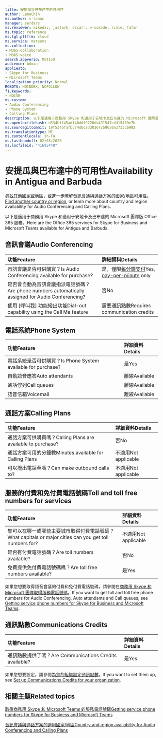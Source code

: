 ```yaml
---
title: 安提瓜與巴布達中的可用性
author: LanaChin
ms.author: v-lanac
manager: serdars
ms.reviewer: mikedav, jastark, oscarr, v-sukade, rcole, fafan
ms.topic: reference
ms.tgt.pltfrm: cloud
ms.service: msteams
ms.collection:
- M365-collaboration
- M365-voice
search.appverid: MET150
audience: Admin
appliesto:
- Skype for Business
- Microsoft Teams
localization_priority: Normal
ROBOTS: NOINDEX, NOFOLLOW
f1.keywords:
- NOCSH
ms.custom:
- Audio Conferencing
- Phone System
- Calling Plans
description: 以下是適用于商務用 Skype 和適用于安地卡及巴布達的 Microsoft 團隊版 Office 365 服務。
ms.openlocfilehash: d334bff45adf40dd19720db491547edd15439e7b
ms.sourcegitcommit: 19f534bfafbc74dbc2d381672b0650a3733cb982
ms.translationtype: MT
ms.contentlocale: zh-TW
ms.lasthandoff: 02/03/2020
ms.locfileid: "41695448"
---
```

# <a name="availability-in-antigua-and-barbuda"></a><span data-ttu-id="7c80f-103">安提瓜與巴布達中的可用性</span><span class="sxs-lookup"><span data-stu-id="7c80f-103">Availability in Antigua and Barbuda</span></span>

<span data-ttu-id="7c80f-104">[尋找其他國家或地區](country-and-region-availability-for-audio-conferencing-and-calling-plans.md)，或進一步瞭解音訊會議與通話方案的國家/地區可用性。</span><span class="sxs-lookup"><span data-stu-id="7c80f-104">[Find another country or region](country-and-region-availability-for-audio-conferencing-and-calling-plans.md), or learn more about country and region availability for Audio Conferencing and Calling Plans.</span></span>

<span data-ttu-id="7c80f-105">以下是適用于商務用 Skype 和適用于安地卡及巴布達的 Microsoft 團隊版 Office 365 服務。</span><span class="sxs-lookup"><span data-stu-id="7c80f-105">Here are the Office 365 services for Skype for Business and Microsoft Teams available for Antigua and Barbuda.</span></span>
  
## <a name="audio-conferencing"></a><span data-ttu-id="7c80f-106">音訊會議</span><span class="sxs-lookup"><span data-stu-id="7c80f-106">Audio Conferencing</span></span>

|<span data-ttu-id="7c80f-107">**功能**</span><span class="sxs-lookup"><span data-stu-id="7c80f-107">**Feature**</span></span>|<span data-ttu-id="7c80f-108">**詳細資料**</span><span class="sxs-lookup"><span data-stu-id="7c80f-108">**Details**</span></span>|
|:-----|:-----|
|<span data-ttu-id="7c80f-109">音訊會議是否可供購買？</span><span class="sxs-lookup"><span data-stu-id="7c80f-109">Is Audio Conferencing available for purchase?</span></span>  <br/> |<span data-ttu-id="7c80f-110">是，僅限[每分鐘支付](../audio-conferencing-pay-per-minute.md)</span><span class="sxs-lookup"><span data-stu-id="7c80f-110">Yes, [pay-per-minute](../audio-conferencing-pay-per-minute.md) only</span></span> <br/> |
|<span data-ttu-id="7c80f-111">是否會自動為音訊會議指派電話號碼？</span><span class="sxs-lookup"><span data-stu-id="7c80f-111">Are phone numbers automatically assigned for Audio Conferencing?</span></span>  <br/> | <span data-ttu-id="7c80f-112">否</span><span class="sxs-lookup"><span data-stu-id="7c80f-112">No</span></span> |
|<span data-ttu-id="7c80f-113">使用 [呼叫我] 功能撥出功能</span><span class="sxs-lookup"><span data-stu-id="7c80f-113">Dial-out capability using the Call Me feature</span></span>  <br/> | <span data-ttu-id="7c80f-114">需要通訊點數</span><span class="sxs-lookup"><span data-stu-id="7c80f-114">Requires communication credits</span></span> <br/> |
   
## <a name="phone-system"></a><span data-ttu-id="7c80f-115">電話系統</span><span class="sxs-lookup"><span data-stu-id="7c80f-115">Phone System</span></span>

|<span data-ttu-id="7c80f-116">**功能**</span><span class="sxs-lookup"><span data-stu-id="7c80f-116">**Feature**</span></span>|<span data-ttu-id="7c80f-117">**詳細資料**</span><span class="sxs-lookup"><span data-stu-id="7c80f-117">**Details**</span></span>|
|:-----|:-----|
|<span data-ttu-id="7c80f-118">電話系統是否可供購買？</span><span class="sxs-lookup"><span data-stu-id="7c80f-118">Is Phone System available for purchase?</span></span>  <br/> |<span data-ttu-id="7c80f-119">是</span><span class="sxs-lookup"><span data-stu-id="7c80f-119">Yes</span></span>  <br/> |
|<span data-ttu-id="7c80f-120">自動語音應答</span><span class="sxs-lookup"><span data-stu-id="7c80f-120">Auto attendants</span></span> <br/> |<span data-ttu-id="7c80f-121">離線</span><span class="sxs-lookup"><span data-stu-id="7c80f-121">Available</span></span>  <br/> |
|<span data-ttu-id="7c80f-122">通話佇列</span><span class="sxs-lookup"><span data-stu-id="7c80f-122">Call queues</span></span>  <br/> |<span data-ttu-id="7c80f-123">離線</span><span class="sxs-lookup"><span data-stu-id="7c80f-123">Available</span></span>  <br/> |
|<span data-ttu-id="7c80f-124">語音信箱</span><span class="sxs-lookup"><span data-stu-id="7c80f-124">Voicemail</span></span>  <br/> |<span data-ttu-id="7c80f-125">離線</span><span class="sxs-lookup"><span data-stu-id="7c80f-125">Available</span></span>  <br/> |
   
## <a name="calling-plans"></a><span data-ttu-id="7c80f-126">通話方案</span><span class="sxs-lookup"><span data-stu-id="7c80f-126">Calling Plans</span></span>

|<span data-ttu-id="7c80f-127">**功能**</span><span class="sxs-lookup"><span data-stu-id="7c80f-127">**Feature**</span></span>|<span data-ttu-id="7c80f-128">**詳細資料**</span><span class="sxs-lookup"><span data-stu-id="7c80f-128">**Details**</span></span>|
|:-----|:-----|
|<span data-ttu-id="7c80f-129">通話方案可供購買嗎？</span><span class="sxs-lookup"><span data-stu-id="7c80f-129">Calling Plans are available to purchase?</span></span>  <br/> |<span data-ttu-id="7c80f-130">否</span><span class="sxs-lookup"><span data-stu-id="7c80f-130">No</span></span>  <br/> |
|<span data-ttu-id="7c80f-131">通話方案可用的分鐘數</span><span class="sxs-lookup"><span data-stu-id="7c80f-131">Minutes available for Calling Plans</span></span>  <br/> |<span data-ttu-id="7c80f-132">不適用</span><span class="sxs-lookup"><span data-stu-id="7c80f-132">Not applicable</span></span>  <br/> |
|<span data-ttu-id="7c80f-133">可以撥出電話至嗎？</span><span class="sxs-lookup"><span data-stu-id="7c80f-133">Can make outbound calls to?</span></span>  <br/> |<span data-ttu-id="7c80f-134">不適用</span><span class="sxs-lookup"><span data-stu-id="7c80f-134">Not applicable</span></span>  <br/> |
   
## <a name="toll-and-toll-free-numbers-for-services"></a><span data-ttu-id="7c80f-135">服務的付費和免付費電話號碼</span><span class="sxs-lookup"><span data-stu-id="7c80f-135">Toll and toll free numbers for services</span></span>

|<span data-ttu-id="7c80f-136">**功能**</span><span class="sxs-lookup"><span data-stu-id="7c80f-136">**Feature**</span></span>|<span data-ttu-id="7c80f-137">**詳細資料**</span><span class="sxs-lookup"><span data-stu-id="7c80f-137">**Details**</span></span>|
|:-----|:-----|
|<span data-ttu-id="7c80f-138">您可以在哪一或哪些主要城市取得付費電話號碼？</span><span class="sxs-lookup"><span data-stu-id="7c80f-138">What capitals or major cities can you get toll numbers for?</span></span>   | <span data-ttu-id="7c80f-139">不適用</span><span class="sxs-lookup"><span data-stu-id="7c80f-139">Not applicable</span></span> |
|<span data-ttu-id="7c80f-140">是否有付費電話號碼？</span><span class="sxs-lookup"><span data-stu-id="7c80f-140">Are toll numbers available?</span></span>  <br/> |<span data-ttu-id="7c80f-141">否</span><span class="sxs-lookup"><span data-stu-id="7c80f-141">No</span></span> <br/> |
|<span data-ttu-id="7c80f-142">免費提供免付費電話號碼嗎？</span><span class="sxs-lookup"><span data-stu-id="7c80f-142">Are toll free numbers available?</span></span>  <br/> |<span data-ttu-id="7c80f-143">是</span><span class="sxs-lookup"><span data-stu-id="7c80f-143">Yes</span></span>  <br/> |
   
 <span data-ttu-id="7c80f-144">如果您想要取得語音會議的付費和免付費電話號碼，請參閱在[商務用 Skype 和 Microsoft 團隊取得服務電話號碼](/microsoftteams/getting-service-phone-numbers)。</span><span class="sxs-lookup"><span data-stu-id="7c80f-144">If you want to get toll and toll free phone numbers for Audio Conferencing, Auto attendants and Call queues, see [Getting service phone numbers for Skype for Business and Microsoft Teams](/microsoftteams/getting-service-phone-numbers).</span></span>
  
## <a name="communications-credits"></a><span data-ttu-id="7c80f-145">通訊點數</span><span class="sxs-lookup"><span data-stu-id="7c80f-145">Communications Credits</span></span>

|<span data-ttu-id="7c80f-146">**功能**</span><span class="sxs-lookup"><span data-stu-id="7c80f-146">**Feature**</span></span>|<span data-ttu-id="7c80f-147">**詳細資料**</span><span class="sxs-lookup"><span data-stu-id="7c80f-147">**Details**</span></span>|
|:-----|:-----|
|<span data-ttu-id="7c80f-148">通訊點數提供了嗎？</span><span class="sxs-lookup"><span data-stu-id="7c80f-148">Are Communications Credits available?</span></span>  <br/> |<span data-ttu-id="7c80f-149">是</span><span class="sxs-lookup"><span data-stu-id="7c80f-149">Yes</span></span>  <br/> |
   
<span data-ttu-id="7c80f-150">如果您想要設定，請參閱[為您的組織設定通訊點數](../set-up-communications-credits-for-your-organization.md)。</span><span class="sxs-lookup"><span data-stu-id="7c80f-150">If you want to set them up, see [Set up Communications Credits for your organization](../set-up-communications-credits-for-your-organization.md).</span></span>
  
## <a name="related-topics"></a><span data-ttu-id="7c80f-151">相關主題</span><span class="sxs-lookup"><span data-stu-id="7c80f-151">Related topics</span></span>

[<span data-ttu-id="7c80f-152">取得商務用 Skype 和 Microsoft Teams 的服務電話號碼</span><span class="sxs-lookup"><span data-stu-id="7c80f-152">Getting service phone numbers for Skype for Business and Microsoft Teams</span></span>](/microsoftteams/getting-service-phone-numbers)

[<span data-ttu-id="7c80f-153">音訊會議與通話方案的適用國家/地區</span><span class="sxs-lookup"><span data-stu-id="7c80f-153">Country and region availability for Audio Conferencing and Calling Plans</span></span>](country-and-region-availability-for-audio-conferencing-and-calling-plans.md)


